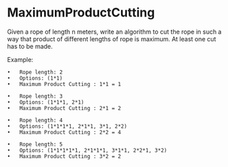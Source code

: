 # MaximumProductCutting
Given a rope of length n meters, write an algorithm to cut the rope in such a way that product of different lengths of rope is maximum. At least one cut has to be made.


Example:

    •	Rope length: 2 
    •	Options: (1*1)
    •	Maximum Product Cutting : 1*1 = 1
    
    •	Rope length: 3 
    •	Options: (1*1*1, 2*1)
    •	Maximum Product Cutting : 2*1 = 2
    
    •	Rope length: 4 
    •	Options: (1*1*1*1, 2*1*1, 3*1, 2*2)
    •	Maximum Product Cutting : 2*2 = 4
    
    •	Rope length: 5 
    •	Options: (1*1*1*1*1, 2*1*1*1, 3*1*1, 2*2*1, 3*2)
    •	Maximum Product Cutting : 3*2 = 2

